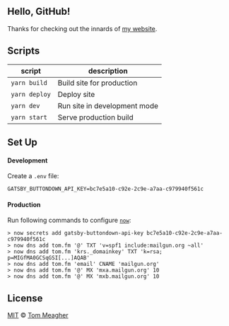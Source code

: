 ## Hello, GitHub!

Thanks for checking out the innards of [my website](https://tom.fm/).

## Scripts

| script        | description                  |
| ------------- | ---------------------------- |
| `yarn build`  | Build site for production    |
| `yarn deploy` | Deploy site                  |
| `yarn dev`    | Run site in development mode |
| `yarn start`  | Serve production build       |

## Set Up

#### Development

Create a `.env` file:

```
GATSBY_BUTTONDOWN_API_KEY=bc7e5a10-c92e-2c9e-a7aa-c979940f561c
```

#### Production

Run following commands to configure [`now`](https://now.sh):

```
> now secrets add gatsby-buttondown-api-key bc7e5a10-c92e-2c9e-a7aa-c979940f561c
> now dns add tom.fm '@' TXT 'v=spf1 include:mailgun.org ~all'
> now dns add tom.fm 'krs._domainkey' TXT 'k=rsa; p=MIGfMA0GCSqGSI[...]AQAB'
> now dns add tom.fm 'email' CNAME 'mailgun.org'
> now dns add tom.fm '@' MX 'mxa.mailgun.org' 10
> now dns add tom.fm '@' MX 'mxb.mailgun.org' 10
```

## License

[MIT](LICENSE) © [Tom Meagher](https://tom.fm)
